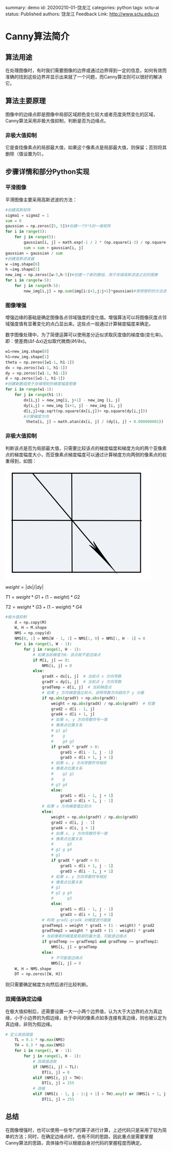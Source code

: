 summary: demo
id: 20200210-01-饶龙江
categories: python
tags: sctu-ai
status: Published 
authors: 饶龙江
Feedback Link: http://www.sctu.edu.cn

# Canny算法简介
## 算法用途
在处理图像时，有时我们需要图像的边界或通过边界得到一定的信息，如何有效而准确的找到这些边界并显示出来就了一个问题，而Canny算法则可以很好的解决它。
## 算法主要原理
图像中的边缘点即是图像中局部区域颜色变化较大或者亮度突然变化的区域，Canny算法采用非极大值抑制，判断是否为边缘点。
### 非极大值抑制
它是查找像素点的局部最大值，如果这个像素点是局部最大值，则保留；否则将其删除（值设置为0）。
 
## 步骤详情和部分Python实现
### 平滑图像
平滑图像主要采用高斯滤波的方法：
```python
#创建高斯矩阵
sigma1 = sigma2 = 1
sum = 0
gaussian = np.zeros([5, 5])#创建一个5*5的一维矩阵
for i in range(5):
    for j in range(5):
        gaussian[i, j] = math.exp(-1 / 2 * (np.square(i-3) / np.square(sigma1) + (np.square(j-3) / np.square(sigma2)))) / (2 * math.pi * sigma1 * sigma2)
        sum = sum + gaussian[i, j]
gaussian = gaussian / sum
#创建高斯滤波器
w =img.shape[0]
h =img.shape[1]
new_img = np.zeros([w-5,h-5])#创建一个新的数组，用于存储高斯滤波之后的图像
for i in range(w-5):
    for j in range(h-5):
        new_img[i,j] = np.sum(img[i:i+2,j:j+2]*gaussian)#使用卷积的方法进行高斯滤波
```
### 图像增强
增强边缘的基础是确定图像各点邻域强度的变化值。增强算法可以将图像灰度点邻域强度值有显著变化的点凸显出来。这些点一般通过计算梯度幅度来确定。

数字图像处理中，为了简便运算可以使用差分近似求取灰度值的梯度值(变化率)。即：使差商(Δf-Δx)近似取代微商(∂f/∂x)。
```python
w1=new_img.shape[0]
h1=new_img.shape[1]
theta = np.zeros([w1-1, h1-1])
dx = np.zeros([w1-1, h1-1])
dy = np.zeros([w1-1, h1-1])
d = np.zeros([w1-1, h1-1])
#创建新数组用于存储得到的梯度幅度图像
for i in range(w1-1):
    for j in range(h1-1):
        dx[i,j] = new_img[i, j+1] - new_img [i, j]
        dy[i,j] = new_img [i+1, j] - new_img [i, j]
        d[i,j]=np.sqrt(np.square(dx[i,j])+ np.square(dy[i,j]))
        #计算梯度方向
         theta[i, j] = math.atan(dx[i, j] / (dy[i, j] + 0.000000001))
```
### 非极大值抑制
判断该点是否为局部最大值，只需要比较该点的梯度幅度和梯度方向的两个亚像素点的梯度幅度大小，而亚像素点梯度幅度可以通过计算梯度方向两侧的像素点的权重得到，如图：

 ![](assets/20191124-01-饶龙江-1.png)

$weight = |dx| / |dy|$

$T1 = weight*G1 + (1-weight)*G2$

$T2 = weight*G3 + (1-weight)*G4$
```python
#极大值抑制
    d = np.copy(M)
    W, H = M.shape
    NMS = np.copy(d)
    NMS[0, :] = NMS[W - 1, :] = NMS[:, 0] = NMS[:, H - 1] = 0
    for i in range(1, W - 1):
        for j in range(1, H - 1):
            # 如果当前梯度为0，该点就不是边缘点
            if M[i, j] == 0:
                NMS[i, j] = 0
            else:
                gradX = dx[i, j]  # 当前点 x 方向导数
                gradY = dy[i, j]  # 当前点 y 方向导数
                gradTemp = d[i, j]  # 当前梯度点
                # 如果 y 方向梯度值比较大，说明导数方向趋向于 y 分量
                if np.abs(gradY) > np.abs(gradX):
                    weight = np.abs(gradX) / np.abs(gradY)  # 权重
                    grad2 = d[i - 1, j]
                    grad4 = d[i + 1, j]
                    # 如果 x, y 方向导数符号一致
                    # 像素点位置关系
                    # g1 g2
                    #    g
                    #    g4 g3
                    if gradX * gradY > 0:
                        grad1 = d[i - 1, j - 1]
                        grad3 = d[i + 1, j + 1]
                    # 如果 x，y 方向导数符号相反
                    # 像素点位置关系
                    #    g2 g1
                    #    g
                    # g3 g4
                    else:
                        grad1 = d[i - 1, j + 1]
                        grad3 = d[i + 1, j - 1]
                # 如果 x 方向梯度值比较大
                else:
                    weight = np.abs(gradY) / np.abs(gradX)
                    grad2 = d[i, j - 1]
                    grad4 = d[i, j + 1]
                    # 如果 x, y 方向导数符号一致
                    # 像素点位置关系
                    #      g3
                    # g2 g g4
                    # g1
                    if gradX * gradY > 0:
                        grad1 = d[i + 1, j - 1]
                        grad3 = d[i - 1, j + 1]
                    # 如果 x，y 方向导数符号相反
                    # 像素点位置关系
                    # g1
                    # g2 g g4
                    #      g3
                    else:
                        grad1 = d[i - 1, j - 1]
                        grad3 = d[i + 1, j + 1]
                # 利用 grad1-grad4 对梯度进行插值
                gradTemp1 = weight * grad1 + (1 - weight) * grad2
                gradTemp2 = weight * grad3 + (1 - weight) * grad4
                # 当前像素的梯度是局部的最大值，可能是边缘点
                if gradTemp >= gradTemp1 and gradTemp >= gradTemp2:
                    NMS[i, j] = gradTemp
                else:
                    # 不可能是边缘点
                    NMS[i, j] = 0
    W, H = NMS.shape
    DT = np.zeros([W, H])
```

则只需要确定梯度方向然后进行比较判断。
### 双阈值确定边缘
在极大值抑制后，还需要设置一大一小两个边界值，认为大于大边界的点为真边缘，小于小边界的为假边缘，处于中间的像素点如多连接有真边缘，则也被认定为真边缘，非则为假边缘。
```python
# 定义高低阈值
    TL = 0.1 * np.max(NMS)
    TH = 0.3 * np.max(NMS)
    for i in range(1, W - 1):
        for j in range(1, H - 1):
            # 双阈值选取
            if (NMS[i, j] < TL):
                DT[i, j] = 0
            elif (NMS[i, j] > TH):
                DT[i, j] = 255
            # 连接
            elif (NMS[i - 1, j - 1:j + 1] < TH).any() or (NMS[i + 1, j - 1:j + 1].any() or (NMS[i, [j - 1, j + 1]] < TH).any()):
                DT[i, j] = 255
```
## 总结
在图像增强时，也可以使用一些专门的算子进行计算，上述代码只是采用了较为简单的方法；同时，在确定边缘点时，也有不同的思路，因此重点是需要掌握Canny算法的思路，具体操作可以根据自身对代码的掌握程度而确定。
